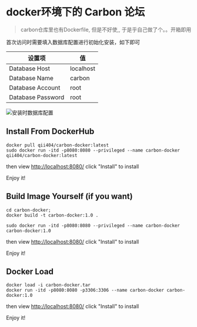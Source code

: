 # docker环境下的 Carbon 论坛

> carbon仓库里也有Dockerfile, 但是不好使,, 于是乎自己做了个。。开箱即用



首次访问时需要填入数据库配置进行初始化安装，如下即可

|设置项|值|
|--|--|
|Database Host|localhost|
|Database Name|carbon|
|Database Account|root|
|Database Password|root|

![安装时数据库配置](http://7xsudm.com1.z0.glb.clouddn.com/71405cably1fmpbanzj4ej20jc0g00tr.jpg)



## Install From DockerHub

```
docker pull qii404/carbon-docker:latest
sudo docker run -itd -p8080:8080 --privileged --name carbon-docker qii404/carbon-docker:latest
```

then view [http://localhost:8080/](http://localhost:8080/) click "Install" to install

Enjoy it!



## Build Image Yourself (if you want)

```
cd carbon-docker;
docker build -t carbon-docker:1.0 .

sudo docker run -itd -p8080:8080 --privileged --name carbon-docker carbon-docker:1.0
```

then view [http://localhost:8080/](http://localhost:8080/) click "Install" to install

Enjoy it!



## Docker Load

```
docker load -i carbon-docker.tar
docker run -itd -p8080:8080 -p3306:3306 --name carbon-docker carbon-docker:1.0
```

then view [http://localhost:8080/](http://localhost:8080/) click "Install" to install

Enjoy it!
